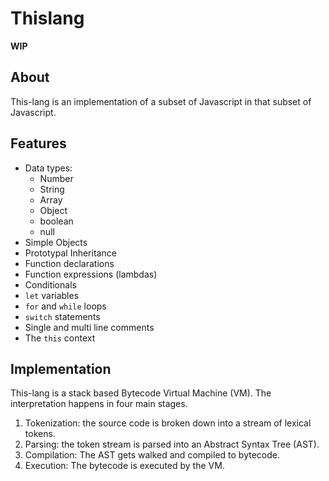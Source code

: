 # Thislang

**WIP**

## About

This-lang is an implementation of a subset of Javascript in that subset of Javascript.

## Features

-   Data types:
    -   Number
    -   String
    -   Array
    -   Object
    -   boolean
    -   null
-   Simple Objects
-   Prototypal Inheritance
-   Function declarations
-   Function expressions (lambdas)
-   Conditionals
-   `let` variables
-   `for` and `while` loops
-   `switch` statements
-   Single and multi line comments
-   The `this` context

## Implementation

This-lang is a stack based Bytecode Virtual Machine (VM). The interpretation happens in four main stages.

1. Tokenization: the source code is broken down into a stream of lexical tokens.
2. Parsing: the token stream is parsed into an Abstract Syntax Tree (AST).
3. Compilation: The AST gets walked and compiled to bytecode.
4. Execution: The bytecode is executed by the VM.
